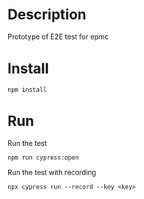 # Description

Prototype of E2E test for epmc

# Install
```
npm install
```
# Run
Run the test
```
npm run cypress:open
```

Run the test with recording
```
npx cypress run --record --key <key>
```